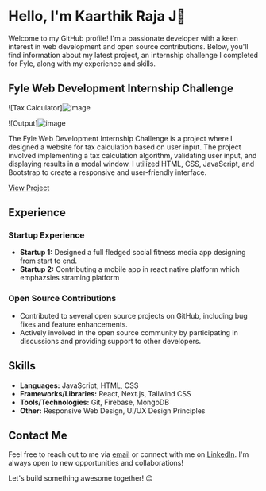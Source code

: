 # Hello, I'm Kaarthik Raja J👋

Welcome to my GitHub profile! I'm a passionate developer with a keen interest in web development and open source contributions. Below, you'll find information about my latest project, an internship challenge I completed for Fyle, along with my experience and skills.

## Fyle Web Development Internship Challenge

![Tax Calculator]![image](https://github.com/Kaarthik-07/Fyle/assets/132292791/aa740651-c7d9-44a9-ad3d-74d08aa820df)

![Output]![image](https://github.com/Kaarthik-07/Fyle/assets/132292791/a08c553a-ea67-400a-bb79-22f6ecb51b40)


The Fyle Web Development Internship Challenge is a project where I designed a website for tax calculation based on user input. The project involved implementing a tax calculation algorithm, validating user input, and displaying results in a modal window. I utilized HTML, CSS, JavaScript, and Bootstrap to create a responsive and user-friendly interface.

[View Project](link_to_project)

## Experience

### Startup Experience
- **Startup 1:** Designed a full fledged social fitness media app designing from start to end.
- **Startup 2:** Contributing a mobile app in react native platform which emphazsies straming platform

### Open Source Contributions
- Contributed to several open source projects on GitHub, including bug fixes and feature enhancements.
- Actively involved in the open source community by participating in discussions and providing support to other developers.

## Skills

- **Languages:** JavaScript, HTML, CSS
- **Frameworks/Libraries:** React, Next.js, Tailwind CSS
- **Tools/Technologies:** Git, Firebase, MongoDB
- **Other:** Responsive Web Design, UI/UX Design Principles

## Contact Me

Feel free to reach out to me via [email](57kaarthikj@gmail.com) or connect with me on [LinkedIn](https://www.linkedin.com/in/kaarthik-raja/). I'm always open to new opportunities and collaborations!

Let's build something awesome together! 😊
